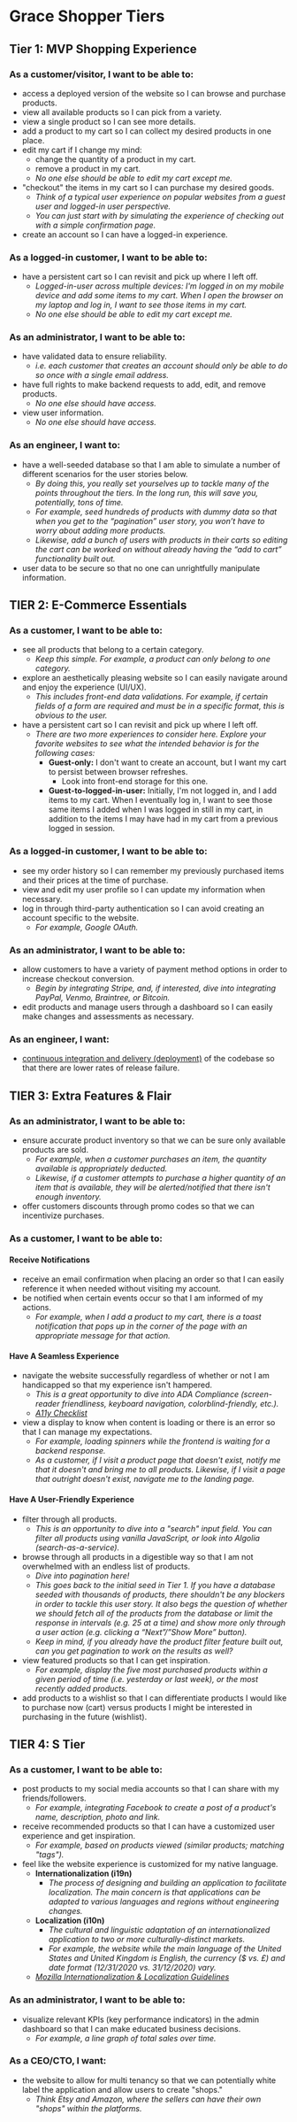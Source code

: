 # Grace Shopper Tiers

## Tier 1: MVP Shopping Experience

### As a customer/visitor, I want to be able to:

- access a deployed version of the website so I can browse and purchase products.
- view all available products so I can pick from a variety.
- view a single product so I can see more details.
- add a product to my cart so I can collect my desired products in one place.
- edit my cart if I change my mind:
  - change the quantity of a product in my cart.
  - remove a product in my cart.
  - _No one else should be able to edit my cart except me._
- "checkout" the items in my cart so I can purchase my desired goods.
  - _Think of a typical user experience on popular websites from a guest user and logged-in user perspective._
  - _You can just start with by simulating the experience of checking out with a simple confirmation page._
- create an account so I can have a logged-in experience.

### As a logged-in customer, I want to be able to:

- have a persistent cart so I can revisit and pick up where I left off.
  - _Logged-in-user across multiple devices: I'm logged in on my mobile device and add some items to my cart. When I open the browser on my laptop and log in, I want to see those items in my cart._
  - _No one else should be able to edit my cart except me._

### As an administrator, I want to be able to:

- have validated data to ensure reliability.
  - _i.e. each customer that creates an account should only be able to do so once with a single email address._
- have full rights to make backend requests to add, edit, and remove products.
  - _No one else should have access._
- view user information.
  - _No one else should have access._

### As an engineer, I want to:

- have a well-seeded database so that I am able to simulate a number of different scenarios for the user stories below.
  - _By doing this, you really set yourselves up to tackle many of the points throughout the tiers. In the long run, this will save you, potentially, tons of time._
  - _For example, seed hundreds of products with dummy data so that when you get to the “pagination” user story, you won’t have to worry about adding more products._
  - _Likewise, add a bunch of users with products in their carts so editing the cart can be worked on without already having the “add to cart” functionality built out._
- user data to be secure so that no one can unrightfully manipulate information.

## TIER 2: E-Commerce Essentials

### As a customer, I want to be able to:

- see all products that belong to a certain category.
  - _Keep this simple. For example, a product can only belong to one category._
- explore an aesthetically pleasing website so I can easily navigate around and enjoy the experience (UI/UX).
  - _This includes front-end data validations. For example, if certain fields of a form are required and must be in a specific format, this is obvious to the user._
- have a persistent cart so I can revisit and pick up where I left off.
  - _There are two more experiences to consider here. Explore your favorite websites to see what the intended behavior is for the following cases:_
    - **Guest-only:** I don't want to create an account, but I want my cart to persist between browser refreshes.
      - Look into front-end storage for this one.
    - **Guest-to-logged-in-user:** Initially, I'm not logged in, and I add items to my cart. When I eventually log in, I want to see those same items I added when I was logged in still in my cart, in addition to the items I may have had in my cart from a previous logged in session.

### As a logged-in customer, I want to be able to:

- see my order history so I can remember my previously purchased items and their prices at the time of purchase.
- view and edit my user profile so I can update my information when necessary.
- log in through third-party authentication so I can avoid creating an account specific to the website.
  - _For example, Google OAuth._

### As an administrator, I want to be able to:

- allow customers to have a variety of payment method options in order to increase checkout conversion.
  - _Begin by integrating Stripe, and, if interested, dive into integrating PayPal, Venmo, Braintree, or Bitcoin._
- edit products and manage users through a dashboard so I can easily make changes and assessments as necessary.

### As an engineer, I want:

- [continuous integration and delivery (deployment)](https://www.atlassian.com/continuous-delivery/continuous-integration) of the codebase so that there are lower rates of release failure.

## TIER 3: Extra Features & Flair

### As an administrator, I want to be able to:

- ensure accurate product inventory so that we can be sure only available products are sold.
  - _For example, when a customer purchases an item, the quantity available is appropriately deducted._
  - _Likewise, if a customer attempts to purchase a higher quantity of an item that is available, they will be alerted/notified that there isn't enough inventory._
- offer customers discounts through promo codes so that we can incentivize purchases.

### As a customer, I want to be able to:

#### Receive Notifications

- receive an email confirmation when placing an order so that I can easily reference it when needed without visiting my account.
- be notified when certain events occur so that I am informed of my actions.
  - _For example, when I add a product to my cart, there is a toast notification that pops up in the corner of the page with an appropriate message for that action._

#### Have A Seamless Experience

- navigate the website successfully regardless of whether or not I am handicapped so that my experience isn't hampered.
  - _This is a great opportunity to dive into ADA Compliance (screen-reader friendliness, keyboard navigation, colorblind-friendly, etc.)._
  - _[A11y Checklist](https://a11yproject.com/checklist)_
- view a display to know when content is loading or there is an error so that I can manage my expectations.
  - _For example, loading spinners while the frontend is waiting for a backend response._
  - _As a customer, if I visit a product page that doesn't exist, notify me that it doesn't and bring me to all products. Likewise, if I visit a page that outright doesn't exist, navigate me to the landing page._

#### Have A User-Friendly Experience

- filter through all products.
  - _This is an opportunity to dive into a "search" input field. You can filter all products using vanilla JavaScript, or look into Algolia (search-as-a-service)._
- browse through all products in a digestible way so that I am not overwhelmed with an endless list of products.
  - _Dive into pagination here!_
  - _This goes back to the initial seed in Tier 1. If you have a database seeded with thousands of products, there shouldn't be any blockers in order to tackle this user story. It also begs the question of whether we should fetch all of the products from the database or limit the response in intervals (e.g. 25 at a time) and show more only through a user action (e.g. clicking a “Next”/”Show More” button)._
  - _Keep in mind, if you already have the product filter feature built out, can you get pagination to work on the results as well?_
- view featured products so that I can get inspiration.
  - _For example, display the five most purchased products within a given period of time (i.e. yesterday or last week), or the most recently added products._
- add products to a wishlist so that I can differentiate products I would like to purchase now (cart) versus products I might be interested in purchasing in the future (wishlist).

## TIER 4: S Tier

### As a customer, I want to be able to:

- post products to my social media accounts so that I can share with my friends/followers.
  - _For example, integrating Facebook to create a post of a product's name, description, photo and link._
- receive recommended products so that I can have a customized user experience and get inspiration.
  - _For example, based on products viewed (similar products; matching "tags")._
- feel like the website experience is customized for my native language.
  - **Internationalization (i19n)**
    - _The process of designing and building an application to facilitate localization. The main concern is that applications can be adapted to various languages and regions without engineering changes._
  - **Localization (i10n)**
    - _The cultural and linguistic adaptation of an internationalized application to two or more culturally-distinct markets._
    - _For example, the website while the main language of the United States and United Kingdom is English, the currency ($ vs. £) and date format (12/31/2020 vs. 31/12/2020) vary._
  - _[Mozilla Internationalization & Localization Guidelines](https://www-archive.mozilla.org/docs/reflist/i18n/)_

### As an administrator, I want to be able to:

- visualize relevant KPIs (key performance indicators) in the admin dashboard so that I can make educated business decisions.
  - _For example, a line graph of total sales over time._

### As a CEO/CTO, I want:

- the website to allow for multi tenancy so that we can potentially white label the application and allow users to create "shops."
  - _Think Etsy and Amazon, where the sellers can have their own "shops" within the platforms._